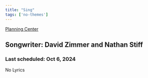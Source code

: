 ```yaml
---
title: "Sing"
tags: ['no-themes']
---
```


[Planning Center](https://services.planningcenteronline.com/songs/25756812)

## Songwriter: David Zimmer and Nathan Stiff
### Last scheduled: Oct 6, 2024          

No Lyrics
